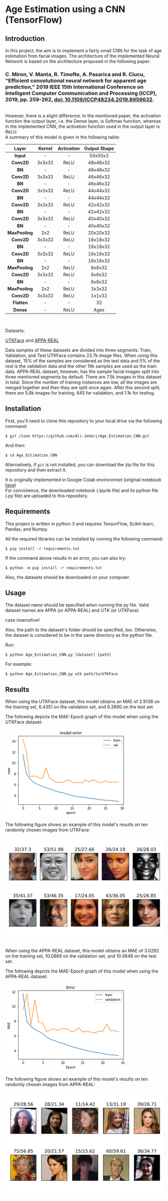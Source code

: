 # Age Estimation using a CNN (TensorFlow)

## Introduction
In this project, the aim is to implement a fairly small CNN for the task of age estimation from facial images. The architecture of the implemented Neural Network is based on the architecture proposed in the following paper:<br>
### C. Miron, V. Manta, R. Timofte, A. Pasarica and R. Ciucu, "Efficient convolutional neural network for apparent age prediction," 2019 IEEE 15th International Conference on Intelligent Computer Communication and Processing (ICCP), 2019, pp. 259-262, [doi: 10.1109/ICCP48234.2019.8959632](https://doi.org/10.1109/ICCP48234.2019.8959632).
<br>
However, there is a slight difference. In the mentioned paper, the activation function the output layer, i.e. the Dense layer, is Softmax function, whereas in the implemented CNN, the activation function used in the output layer is ReLU.
<br>A summary of this model is given in the following table:

| Layer  | Kernel | Activation | Output Shape
| :------------: |:---------------:|:---------------:|:---------------:|
| **Input** | - | - | 50x50x3
| **Conv2D** | 3x3x32 | ReLU | 48x48x32
| **BN** | - | - | 48x48x32
| **Conv2D** | 3x3x32 | ReLU | 46x46x32
| **BN** | - | - | 46x46x32
| **Conv2D** | 3x3x32 | ReLU | 44x44x32
| **BN** | - | - | 44x44x32
| **Conv2D** | 3x3x32 | ReLU | 42x42x32
| **BN** | - | - | 42x42x32
| **Conv2D** | 3x3x32 | ReLU | 40x40x32
| **BN** | - | - | 40x40x32
| **MaxPooling** | 2x2 | ReLU | 20x20x32
| **Conv2D** | 3x3x32 | ReLU | 18x18x32
| **BN** | - | - | 18x18x32
| **Conv2D** | 3x3x32 | ReLU | 16x16x32
| **BN** | - | - | 16x16x32
| **MaxPooling** | 2x2 | ReLU | 8x8x32
| **Conv2D** | 3x3x32 | ReLU | 6x6x32
| **BN** | - | - | 6x6x32
| **MaxPooling** | 2x2 | ReLU | 3x3x32
| **Conv2D** | 3x3x32 | ReLU | 1x1x32
| **Flatten** | - | - | 32
| **Dense** | - | ReLU | Ages



<br>

Datasets:

[UTKFace](https://susanqq.github.io/UTKFace/)
and
[APPA-REAL](https://chalearnlap.cvc.uab.cat/dataset/26/description/)

Data samples of these datasets are divided into three segments: Train, Validation, and Test
UTKFace contains 23.7k image files. When using this dataset, 15% of the samples are considered as the test data and 5% of the rest is the validation data and the other 19k samples are used as the train data.
APPA-REAL dataset, however, has the sample facial images split into three mentioned segments by default. There are 7.5k images in this dataset in total. Since the number of training instances are low, all the images are merged together and then they are split once again. After this second split, there are 5.8k images for training, 645 for validation, and 1.1k for testing.

## Installation

First, you'll need to clone this repository to your local drive via the following command:
```shell
$ git clone https://github.com/Ali-Jedari/Age_Estimation_CNN.git
```
And then:
```shell
$ cd Age_Estimation_CNN
```

Alternatively, if `git` is not installed, you can download the zip file for this repository and then extract it.

It is originally implemented in Google Colab environmnet (original notebook [here](https://colab.research.google.com/drive/1GTDfkU_g1YEKDk64PTF7t9Rnzl61gct5?usp=sharing))
<br>For convinience, the downloaded notebook (.ipynb file) and its python file (.py file) are uploaded to this repository.

## Requirements

This project is written in python 3 and requires TensorFlow, Scikit-learn, Pandas, and Numpy.

All the required libraries can be installed by running the following command:

```shell
$ pip install -r requirements.txt
```

If the command above results in an error, you can also try:

```shell
$ python -m pip install -r requirements.txt
```
Also, the datasets should be downloaded on your computer.
## Usage
The dataset name should be specified when running the py file. Valid dataset names are APPA (or APPA-REAL) and UTK (or UTKFace) 

case insensitive!

Also, the path to the dataset's folder should be specified, too. Otherwise, the dataset is considered to be in the same directory as the python file.

Run:

```shell
$ python Age_Estimation_CNN.py [dataset] [path]
```

For example:

```shell
$ python Age_Estimation_CNN.py utk path/to/UTKFace
```
## Results
When using the UTKFace dataset, this model obtains an MAE of 2.9138 on the training set, 6.4351 on the validation set, and 6.3890 on the test set.

The following depicts the MAE-Epoch graph of this model when using the UTKFace dataset:

<img src="docs/index_utk.png" alt="MAE-Epoch UTKFace">

The following figure shows an example of this model's results on ten randomly chosen images from UTKFace:

<img src="docs/utk.png" alt="Results on UTKFace">

When using the APPA-REAL dataset, this model obtains an MAE of 3.0292 on the training set, 10.0869 on the validation set, and 10.0648 on the test set.

The following depicts the MAE-Epoch graph of this model when using the APPA-REAL dataset:

<img src="docs/index_appa.png" alt="MAE-Epoch APPA-REAL">

The following figure shows an example of this model's results on ten randomly chosen images from APPA-REAL:

<img src="docs/appa.png" alt="Results on APPA-REAL">
